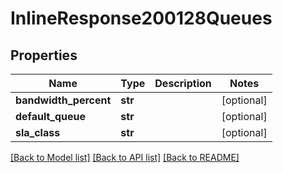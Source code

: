 # InlineResponse200128Queues

## Properties
Name | Type | Description | Notes
------------ | ------------- | ------------- | -------------
**bandwidth_percent** | **str** |  | [optional] 
**default_queue** | **str** |  | [optional] 
**sla_class** | **str** |  | [optional] 

[[Back to Model list]](../README.md#documentation-for-models) [[Back to API list]](../README.md#documentation-for-api-endpoints) [[Back to README]](../README.md)


